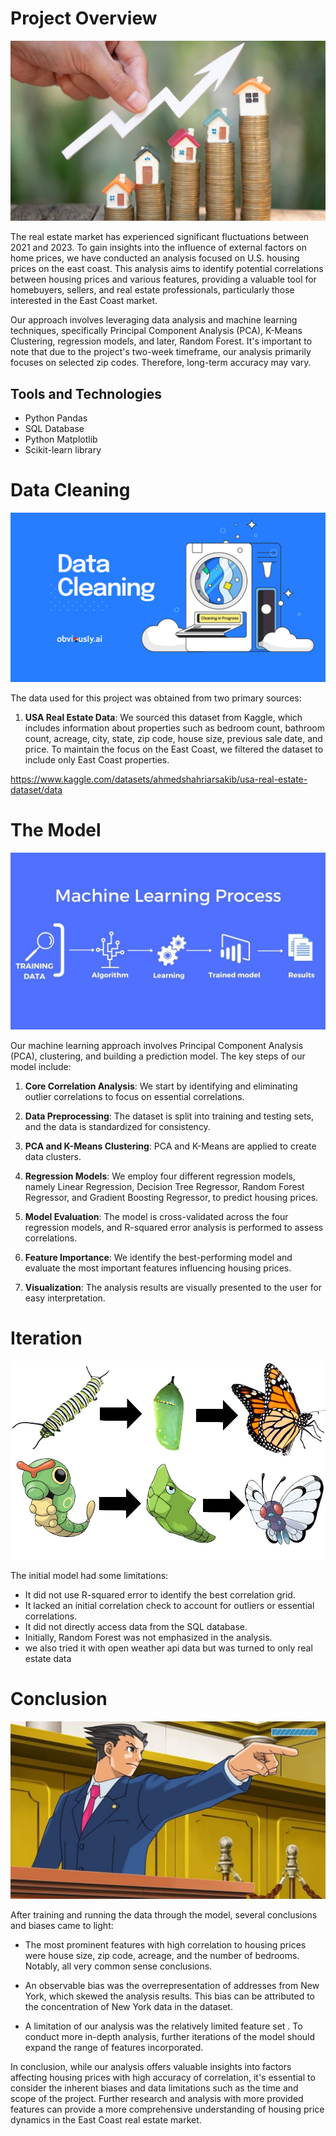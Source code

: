 # Project Overview

![Real Estate Market](images/prices-1536x879.jpg)

The real estate market has experienced significant fluctuations between 2021 and 2023. To gain insights into the influence of external factors on home prices, we have conducted an analysis focused on U.S. housing prices on the east coast. This analysis aims to identify potential correlations between housing prices and various features, providing a valuable tool for homebuyers, sellers, and real estate professionals, particularly those interested in the East Coast market.

Our approach involves leveraging data analysis and machine learning techniques, specifically Principal Component Analysis (PCA), K-Means Clustering, regression models, and later, Random Forest. It's important to note that due to the project's two-week timeframe, our analysis primarily focuses on selected zip codes. Therefore, long-term accuracy may vary.

## Tools and Technologies

- Python Pandas
- SQL Database
- Python Matplotlib
- Scikit-learn library

# Data Cleaning

![Data Cleaning](images/61de26cb354ad2f927a95e18_Data%20Cleaning%20Blog%20Images_Blog%20Thumbnail%20Image.png)

The data used for this project was obtained from two primary sources:

1. **USA Real Estate Data**: We sourced this dataset from Kaggle, which includes information about properties such as bedroom count, bathroom count, acreage, city, state, zip code, house size, previous sale date, and price. To maintain the focus on the East Coast, we filtered the dataset to include only East Coast properties.

https://www.kaggle.com/datasets/ahmedshahriarsakib/usa-real-estate-dataset/data
 
# The Model

![Machine Learning Model](images/61fbec562cf81f62a255f192_61eeb99a54a67e18ce19d47c_0_nyBFE8lLgr8ePAJ_%20(1).jpeg)

Our machine learning approach involves Principal Component Analysis (PCA), clustering, and building a prediction model. The key steps of our model include:

1. **Core Correlation Analysis**: We start by identifying and eliminating outlier correlations to focus on essential correlations.

2. **Data Preprocessing**: The dataset is split into training and testing sets, and the data is standardized for consistency.

3. **PCA and K-Means Clustering**: PCA and K-Means are applied to create data clusters.

4. **Regression Models**: We employ four different regression models, namely Linear Regression, Decision Tree Regressor, Random Forest Regressor, and Gradient Boosting Regressor, to predict housing prices.

5. **Model Evaluation**: The model is cross-validated across the four regression models, and R-squared error analysis is performed to assess correlations.

6. **Feature Importance**: We identify the best-performing model and evaluate the most important features influencing housing prices.

7. **Visualization**: The analysis results are visually presented to the user for easy interpretation.

# Iteration

![Model Iteration](images/mU20bdW.png)

The initial model had some limitations:

- It did not use R-squared error to identify the best correlation grid.
- It lacked an initial correlation check to account for outliers or essential correlations.
- It did not directly access data from the SQL database.
- Initially, Random Forest was not emphasized in the analysis.
- we also tried it with open weather api data but was turned to only real estate data

# Conclusion

![Conclusion](images/ace-attorney-6.webp)

After training and running the data through the model, several conclusions and biases came to light:

- The most prominent features with high correlation to housing prices were house size, zip code, acreage, and the number of bedrooms. Notably, all very common sense conclusions.

- An observable bias was the overrepresentation of addresses from New York, which skewed the analysis results. This bias can be attributed to the concentration of New York data in the dataset.

- A limitation of our analysis was the relatively limited feature set . To conduct more in-depth analysis, further iterations of the model should expand the range of features incorporated.

In conclusion, while our analysis offers valuable insights into factors affecting housing prices with high accuracy of correlation, it's essential to consider the inherent biases and data limitations such as the time and scope of the project. Further research and analysis with more provided features can provide a more comprehensive understanding of housing price dynamics in the East Coast real estate market.
